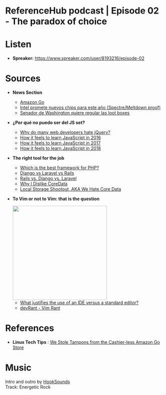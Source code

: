 # ReferenceHub podcast | Episode 02 - The paradox of choice

# Listen
- **Spreaker:** https://www.spreaker.com/user/8193216/episode-02

# Sources

* **News Section**
  * [Amazon Go](http://whnt.com/2018/01/28/inside-amazon-go-the-store-of-the-future/)
  * [Intel promete nuevos chips para este año (Spectre/Meltdown proof)](https://www.engadget.com/2018/01/26/intel-spectre-meltdown-chips/)
  * [Senador de Washington quiere regular las loot boxes](https://www.engadget.com/2018/01/25/washington-state-senator-regulate-loot-boxes/)

* **¿Por qué no puedo ser del JS set?**

  * [Why do many web developers hate jQuery?](https://medium.com/@simonhamp/why-do-many-web-developers-hate-jquery-2c1a6fba0b96)
  * [How it feels to learn JavaScript in 2016](https://hackernoon.com/how-it-feels-to-learn-javascript-in-2016-d3a717dd577f)
  * [How it feels to learn JavaScript in 2017](https://medium.com/front-end-hacking/how-it-feels-to-learn-javascript-in-2017-a934b801fbe)
  * [How it feels to learn JavaScript in 2018](https://codeburst.io/how-it-feels-to-learn-javascript-in-2018-6b2cf7abb6aa)

* **The right tool for the job**

  * [Which is the best framework for PHP?](https://www.quora.com/Which-is-the-best-framework-for-PHP)
  * [Django vs Laravel vs Rails](http://www.findalltogether.com/post/django-vs-laravel-vs-rails/)
  * [Rails vs. Django vs. Laravel](https://stackshare.io/stackups/django-vs-laravel-vs-rails)
  * [Why I Dislike CoreData](http://gopalkri.com/2017/04/26/Why-I-Dislike-Coredata/)
  * [Local Storage Shootout, AKA We Hate Core Data](http://sharedinstance.com/7)

* **To Vim or not to Vim: that is the question**

  <img src="./vimExperience.gif?raw=true" width="300px">

  * [What justifies the use of an IDE versus a standard editor?](https://softwareengineering.stackexchange.com/questions/20950/what-justifies-the-use-of-an-ide-versus-a-standard-editor)
  * [devRant - Vim Rant](https://devrant.com/rants/137997/are-people-using-vim-doing-it-for-the-sake-of-it-is-there-such-a-thing-as-a-vim)

# References

* **Linus Tech Tips** : [We Stole Tampons from the Cashier-less Amazon Go Store](https://www.youtube.com/watch?v=vorkmWa7He8)

# Music

  Intro and outro by [HookSounds](https://www.hooksounds.com)  
  Track: Energetic Rock
